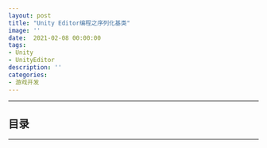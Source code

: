 ```yaml
---
layout: post
title: "Unity Editor编程之序列化基类"
image: ''
date:  2021-02-08 00:00:00
tags:
- Unity
- UnityEditor
description: ''
categories:
- 游戏开发
---
```


---
## 目录


---
